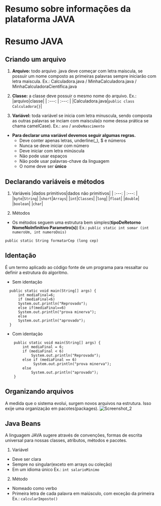 # **Resumo sobre informações da plataforma JAVA**
# Resumo JAVA
## Criando um arquivo
1. **Arquivo:** todo arquivo .java deve começar com letra maiscula, se possuir um nome composto as primeiras palavras sempre iniciarão com letra maiscula.
Ex.: Calculadora.java / MinhaCalculadora.java / MinhaCalculadoraCientifica.java

2. **Classe:** a classe deve possuir o mesmo nome do arquivo.
Ex.:
|arquivo|classe|
| :---: | :---: |
|Calculadora.java|`public class Calculadora{}`|

3. **Variável:** toda variável se inicia com letra minuscula, sendo composta as outras palavras se inciam com maiscula(o nome dessa prática se chama camelCase).
Ex.: `ano` / `anoDeNascimento` 

- **Para declarar uma variável devemos seguir algumas regras.**
    - Deve conter apenas letras, underline(_), $ e números
    - Nunca se deve iniciar com número
    - Deve iniciar com letra minúscula
    - Não pode usar espaços
    - Não pode usar palavras-chave da linguagem
    - O nome deve ser **único**

## Declarando variáveis e métodos
1. Variáveis
|dados primitivos|dados não primitivos|
| :---: | :---: |
|`byte`|`String`|
|`short`|`Arrays`|
|`int`|`Classes`|
|`long`|
|`float`|
|`double`|
|`boolean`|
|`char`|

2. Métodos
- Os métodos seguem uma estrutura bem simples(**tipoDeRetorno NomeNoInfinitivo Parametro(s)**)
Ex.: `public static int somar (int numeroUm, int numeroDois)`

 `public static String formatarCep (long cep)`

 ## Identação
 É um termo aplicado ao código fonte de um programa para ressaltar ou definir a estrutura do algoritmo.
 - Sem identação
  ```
    public static void main(String[] args) {
        int mediaFinal=6;
        if (mediaFinal<6)
        System.out.println("Reprovado");
        else if(mediaFinal==6)
        System.out.println("prova minerva");
        else 
        System.out.println("aprovado");
    }
```
- Com identação
```
    public static void main(String[] args) {
        int mediaFinal = 6;
        if (mediaFinal < 6)
            System.out.println("Reprovado");
        else if (mediaFinal == 6)
             System.out.println("prova minerva");
        else 
            System.out.println("aprovado");
    }
```
## Organizando arquivos
A medida que o sistema evolui, surgem novos arquivos na estrutura. Isso exije uma organização em pacotes(packages).
![Screenshot_2](https://github.com/user-attachments/assets/3927eeb9-c5ab-4807-a358-941b810ee975)

## Java Beans
A linguagem JAVA sugere através de convenções, formas de escrita universal para nossas classes, atributos, métodos e pacotes.
1. Variável
- Deve ser clara
- Sempre no singular(exceto em arrays ou coleção)
- Em um idioma único
Ex.: `int salarioMinimo`
2. Método
- Nomeado como verbo
- Primeira letra de cada palavra em maiúsculo, com exceção da primeira
Ex.: `calcularImposto()`
